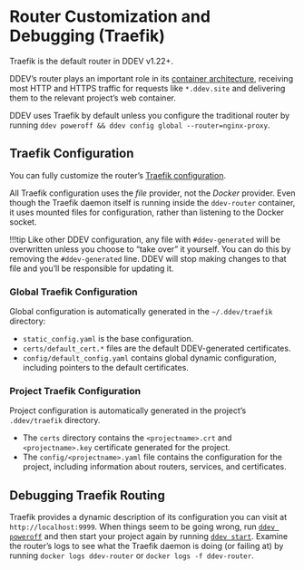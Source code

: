 # Router Customization and Debugging (Traefik)

Traefik is the default router in DDEV v1.22+.

DDEV’s router plays an important role in its [container architecture](../usage/architecture.md#container-architecture), receiving most HTTP and HTTPS traffic for requests like `*.ddev.site` and delivering them to the relevant project’s web container.

DDEV uses Traefik by default unless you configure the traditional router by running `ddev poweroff && ddev config global --router=nginx-proxy`.

## Traefik Configuration

You can fully customize the router’s [Traefik configuration](https://doc.traefik.io/traefik/).

All Traefik configuration uses the *file* provider, not the *Docker* provider. Even though the Traefik daemon itself is running inside the `ddev-router` container, it uses mounted files for configuration, rather than listening to the Docker socket.

!!!tip
    Like other DDEV configuration, any file with `#ddev-generated` will be overwritten unless you choose to “take over” it yourself. You can do this by removing the `#ddev-generated` line. DDEV will stop making changes to that file and you’ll be responsible for updating it.

### Global Traefik Configuration

Global configuration is automatically generated in the `~/.ddev/traefik` directory:

* `static_config.yaml` is the base configuration.
* `certs/default_cert.*` files are the default DDEV-generated certificates.
* `config/default_config.yaml` contains global dynamic configuration, including pointers to the default certificates.

### Project Traefik Configuration

Project configuration is automatically generated in the project’s `.ddev/traefik` directory.

* The `certs` directory contains the `<projectname>.crt` and `<projectname>.key` certificate generated for the project.
* The `config/<projectname>.yaml` file contains the configuration for the project, including information about routers, services, and certificates.

## Debugging Traefik Routing

Traefik provides a dynamic description of its configuration you can visit at `http://localhost:9999`.
When things seem to be going wrong, run [`ddev poweroff`](../usage/commands.md#poweroff) and then start your project again by running [`ddev start`](../usage/commands.md#start). Examine the router’s logs to see what the Traefik daemon is doing (or failing at) by running `docker logs ddev-router` or `docker logs -f ddev-router`.
